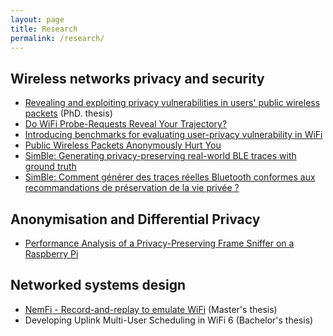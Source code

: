 ```yaml
---
layout: page
title: Research
permalink: /research/
---
```


## Wireless networks privacy and security
- [Revealing and exploiting privacy vulnerabilities in users' public wireless packets](https://theses.hal.science/tel-04311364/) (PhD. thesis)
- [Do WiFi Probe-Requests Reveal Your Trajectory?](https://hal.inria.fr/hal-03906579/)
- [Introducing benchmarks for evaluating user-privacy vulnerability in WiFi](https://ieeexplore.ieee.org/abstract/document/10199706)
- [Public Wireless Packets Anonymously Hurt You](https://hal.archives-ouvertes.fr/hal-03298339/)
- [SimBle: Generating privacy-preserving real-world BLE traces with ground truth](https://arxiv.org/abs/2101.11728)
- [SimBle: Comment générer des traces réelles Bluetooth conformes aux recommandations de préservation de la vie privée ?](https://hal.archives-ouvertes.fr/hal-03217312/document)

## Anonymisation and Differential Privacy
- [Performance Analysis of a Privacy-Preserving Frame Sniffer on a Raspberry Pi](https://ieeexplore.ieee.org/abstract/document/9955615)

## Networked systems design
- [NemFi - Record-and-replay to emulate WiFi](https://dl.acm.org/doi/abs/10.1145/3477482.3477484) (Master's thesis)
- Developing Uplink Multi-User Scheduling in WiFi 6 (Bachelor's thesis)
